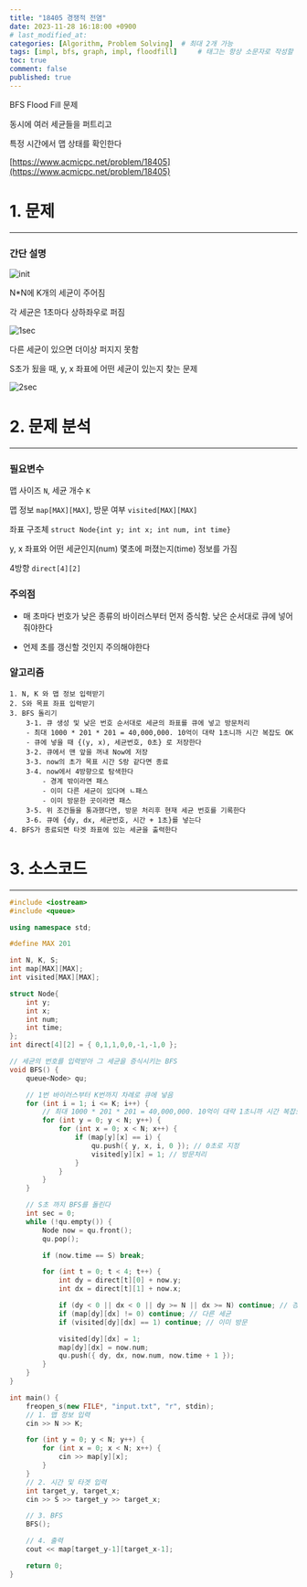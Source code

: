 ```yaml
---
title: "18405 경쟁적 전염"
date: 2023-11-28 16:18:00 +0900
# last_modified_at: 
categories: [Algorithm, Problem Solving]  # 최대 2개 가능
tags: [impl, bfs, graph, impl, floodfill]     # 태그는 항상 소문자로 작성할 것
toc: true
comment: false
published: true
---
```


BFS Flood Fill 문제

동시에 여러 세균들을 퍼트리고

특정 시간에서 맵 상태를 확인한다

[https://www.acmicpc.net/problem/18405](https://www.acmicpc.net/problem/18405)

# 1. 문제
---
### 간단 설명

![init](https://upload.acmicpc.net/02958527-debb-46e3-a56d-79b87ad46d03/-/preview/)

N*N에 K개의 세균이 주어짐

각 세균은 1초마다 상하좌우로 퍼짐

![1sec](https://upload.acmicpc.net/9ab631e7-1f1d-42fe-b8b8-95ded9bce52d/-/preview/)

다른 세균이 있으면 더이상 퍼지지 못함

S초가 됬을 때, y, x 좌표에 어떤 세균이 있는지 찾는 문제

![2sec](https://upload.acmicpc.net/35ea13c6-9ee3-40e1-8b21-c37beaf46c59/-/preview/)

# 2. 문제 분석
---
### 필요변수
맵 사이즈 `N`, 세균 개수 `K`

맵 정보 `map[MAX][MAX]`, 방문 여부 `visited[MAX][MAX]`

좌표 구조체 `struct Node{int y; int x; int num, int time}`

y, x 좌표와 어떤 세균인지(num) 몇초에 퍼졌는지(time) 정보를 가짐

4방향 `direct[4][2]`

### 주의점
- 매 초마다 번호가 낮은 종류의 바이러스부터 먼저 증식함. 낮은 순서대로 큐에 넣어줘야한다

- 언제 초를 갱신할 것인지 주의해야한다

### 알고리즘
```
1. N, K 와 맵 정보 입력받기
2. S와 목표 좌표 입력받기
3. BFS 돌리기
    3-1. 큐 생성 및 낮은 번호 순서대로 세균의 좌표를 큐에 넣고 방문처리
    - 최대 1000 * 201 * 201 = 40,000,000. 10억이 대략 1초니까 시간 복잡도 OK
    - 큐에 넣을 때 {(y, x), 세균번호, 0초} 로 저장한다
    3-2. 큐에서 맨 앞을 꺼내 Now에 저장
    3-3. now의 초가 목표 시간 S랑 같다면 종료
    3-4. now에서 4방향으로 탐색한다
        - 경계 밖이라면 패스
        - 이미 다른 세균이 있다며 ㄴ패스
        - 이미 방문한 곳이라면 패스
    3-5. 위 조건들을 통과했다면, 방문 처리후 현재 세균 번호를 기록한다
    3-6. 큐에 {dy, dx, 세균번호, 시간 + 1초}를 넣는다 
4. BFS가 종료되면 타겟 좌표에 있는 세균을 출력한다
```

# 3. 소스코드
---
```cpp
#include <iostream>
#include <queue>

using namespace std;

#define MAX 201

int N, K, S;
int map[MAX][MAX];
int visited[MAX][MAX];

struct Node{
	int y;
	int x;
	int num;
	int time;
};
int direct[4][2] = { 0,1,1,0,0,-1,-1,0 };

// 세균의 번호를 입력받아 그 세균을 증식시키는 BFS
void BFS() {
	queue<Node> qu;

	// 1번 바이러스부터 K번까지 차례로 큐에 넣음
	for (int i = 1; i <= K; i++) { 
        // 최대 1000 * 201 * 201 = 40,000,000. 10억이 대략 1초니까 시간 복잡도 OK
		for (int y = 0; y < N; y++) {
			for (int x = 0; x < N; x++) {
				if (map[y][x] == i) {
					qu.push({ y, x, i, 0 }); // 0초로 지정
					visited[y][x] = 1; // 방문처리 
				}
			}
		}
	}

	// S초 까지 BFS를 돌린다 
	int sec = 0;
	while (!qu.empty()) {
		Node now = qu.front();
		qu.pop();

		if (now.time == S) break;

		for (int t = 0; t < 4; t++) {
			int dy = direct[t][0] + now.y;
			int dx = direct[t][1] + now.x;

			if (dy < 0 || dx < 0 || dy >= N || dx >= N) continue; // 경계 처리
			if (map[dy][dx] != 0) continue; // 다른 세균
			if (visited[dy][dx] == 1) continue; // 이미 방문

			visited[dy][dx] = 1;
			map[dy][dx] = now.num;
			qu.push({ dy, dx, now.num, now.time + 1 });
		}
	}
}

int main() {
	freopen_s(new FILE*, "input.txt", "r", stdin);
    // 1. 맵 정보 입력
	cin >> N >> K;

	for (int y = 0; y < N; y++) {
		for (int x = 0; x < N; x++) {
			cin >> map[y][x];
		}
	}
    // 2. 시간 및 타겟 입력
	int target_y, target_x;
	cin >> S >> target_y >> target_x;

    // 3. BFS
	BFS();

    // 4. 출력
	cout << map[target_y-1][target_x-1];

	return 0;
}
```